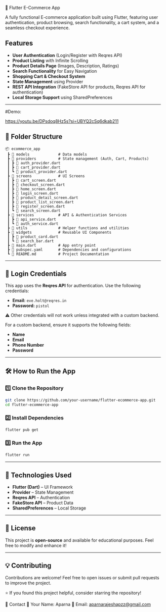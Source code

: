 🛒 Flutter E-Commerce App

A fully functional E-commerce application built using Flutter, featuring user authentication, product browsing, search functionality, a cart system, and a seamless checkout experience.



## Features

-  **User Authentication** (Login/Register with Reqres API)
- **Product Listing** with Infinite Scrolling
- **Product Details Page** (Images, Description, Ratings)
- **Search Functionality** for Easy Navigation
- **Shopping Cart & Checkout System**
- **State Management** using Provider
- **REST API Integration** (FakeStore API for products, Reqres API for authentication)
- **Local Storage Support** using SharedPreferences

---
#Demo:

https://youtu.be/DPsdoq8Hz5s?si=UBYQ2cSq6dkab211




## 📂 Folder Structure

```
📦 ecommerce_app
 ┣ 📂 models             # Data models
 ┣ 📂 providers          # State management (Auth, Cart, Products)
 ┃ ┣ 📜 auth_provider.dart
 ┃ ┣ 📜 cart_provider.dart
 ┃ ┗ 📜 product_provider.dart
 ┣ 📂 screens            # UI Screens
 ┃ ┣ 📜 cart_screen.dart
 ┃ ┣ 📜 checkout_screen.dart
 ┃ ┣ 📜 home_screen.dart
 ┃ ┣ 📜 login_screen.dart
 ┃ ┣ 📜 product_detail_screen.dart
 ┃ ┣ 📜 product_list_screen.dart
 ┃ ┣ 📜 register_screen.dart
 ┃ ┗ 📜 search_screen.dart
 ┣ 📂 services           # API & Authentication Services
 ┃ ┣ 📜 api_service.dart
 ┃ ┗ 📜 auth_service.dart
 ┣ 📂 utils              # Helper functions and utilities
 ┣ 📂 widgets            # Reusable UI Components
 ┃ ┣ 📜 product_card.dart
 ┃ ┗ 📜 search_bar.dart
 ┣ 📜 main.dart          # App entry point
 ┣ 📜 pubspec.yaml       # Dependencies and configurations
 ┗ 📜 README.md          # Project Documentation
```

---

## 🔹 Login Credentials

This app uses the **Reqres API** for authentication. Use the following credentials:

- **Email:** `eve.holt@reqres.in`
- **Password:** `pistol`

⚠ Other credentials will not work unless integrated with a custom backend.

For a custom backend, ensure it supports the following fields:

- **Name**
- **Email**
- **Phone Number**
- **Password**

---

## 🛠 How to Run the App

### 1️⃣ Clone the Repository
```bash
git clone https://github.com/your-username/flutter-ecommerce-app.git
cd flutter-ecommerce-app
```

### 2️⃣ Install Dependencies
```bash
flutter pub get
```

### 3️⃣ Run the App
```bash
flutter run
```

---

## 🔧 Technologies Used

- **Flutter (Dart)** – UI Framework
- **Provider** – State Management
- **Reqres API** – Authentication
- **FakeStore API** – Product Data
- **SharedPreferences** – Local Storage

---

## 📜 License

This project is **open-source** and available for educational purposes. Feel free to modify and enhance it!

---

## 💡 Contributing

Contributions are welcome! Feel free to open issues or submit pull requests to improve the project.

⭐ If you found this project helpful, consider starring the repository!



📧 Contact
👤 Your Name: Aparna
📧 Email: aparnarajeshapzz@gmail.com
